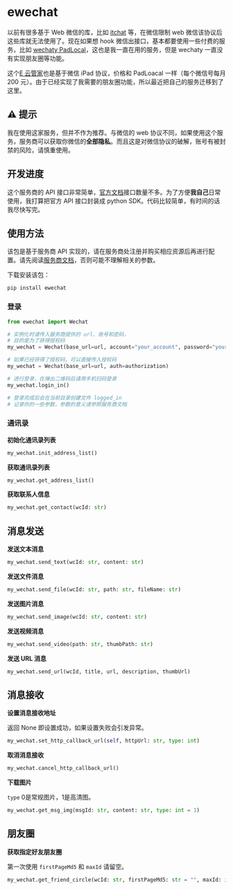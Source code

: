 # ewechat

以前有很多基于 Web 微信的库，比如 [itchat](https://github.com/littlecodersh/ItChat) 等，在微信限制 web 微信该协议后这些库就无法使用了。现在如果想 hook 微信出接口，基本都要使用一些付费的服务，比如 [wechaty PadLocal](https://wechaty.js.org/docs/puppet-services/padlocal/)，这也是我一直在用的服务，但是 wechaty 一直没有实现朋友圈等功能。

这个[E 云管家](https://wkteam.cn)也是基于微信 iPad 协议，价格和 PadLoacal 一样（每个微信号每月 200 元）。由于已经实现了我需要的朋友圈功能，所以最近把自己的服务迁移到了这里。

## ⚠️ 提示

我在使用这家服务，但并不作为推荐。与微信的 web 协议不同，如果使用这个服务，服务商可以获取你微信的**全部隐私**。而且这是对微信协议的破解，账号有被封禁的风险，请慎重使用。

## 开发进度

这个服务商的 API 接口非常简单，[官方文档](https://wkteam.cn)接口数量不多。为了方便**我自己**日常使用，我打算把官方 API 接口封装成 python SDK。代码比较简单，有时间的话我尽快写完。

## 使用方法

该包是基于服务商 API 实现的，请在服务商处注册并购买相应资源后再进行配置。请先阅读[服务商文档](https://wkteam.cn)，否则可能不理解相关的参数。

下载安装该包：

```shell
pip install ewechat
```

### 登录

```python
from ewechat import Wechat

# 实例化时请传入服务商提供的 url、账号和密码，
# 目的是为了获得授权码
my_wechat = Wechat(base_url=url, account="your_account", password="your_password")

# 如果已经获得了授权码，可以直接传入授权码
my_wechat = Wechat(base_url=url, auth=authorization)

# 进行登录，在弹出二维码后请用手机扫码登录
my_wechat.login_in()

# 登录完成后会在当前目录创建文件 logged_in
# 记录你的一些参数，参数的意义请参照服务商文档
```

### 通讯录

**初始化通讯录列表**

```python
my_wechat.init_address_list()
```

**获取通讯录列表**

```python
my_wechat.get_address_list()
```

**获取联系人信息**

```python
my_wechat.get_contact(wcId: str)
```

## 消息发送

**发送文本消息**

```python
my_wechat.send_text(wcId: str, content: str)
```

**发送文件消息**

```python
my_wechat.send_file(wcId: str, path: str, fileName: str)
```

**发送图片消息**

```python
my_wechat.send_image(wcId: str, content: str)
```

**发送视频消息**

```python
my_wechat.send_video(path: str, thumbPath: str)
```

**发送 URL 消息**

```python
my_wechat.send_url(wcId, title, url, description, thumbUrl)
```

## 消息接收

**设置消息接收地址**

返回 None 即设置成功，如果设置失败会引发异常。

```python
my_wechat.set_http_callback_url(self, httpUrl: str, type: int)
```

**取消消息接收**

```python
my_wechat.cancel_http_callback_url()
```

**下载图片**

```type``` 0是常规图片，1是高清图。

```python
my_wechat.get_msg_img(msgId: str, content: str, type: int = 1)
```

## 朋友圈

**获取指定好友朋友圈**

第一次使用 ```firstPageMd5``` 和 ```maxId``` 请留空。

```python
my_wechat.get_friend_circle(wcId: str, firstPageMd5: str = "", maxId: int = 0)
```

